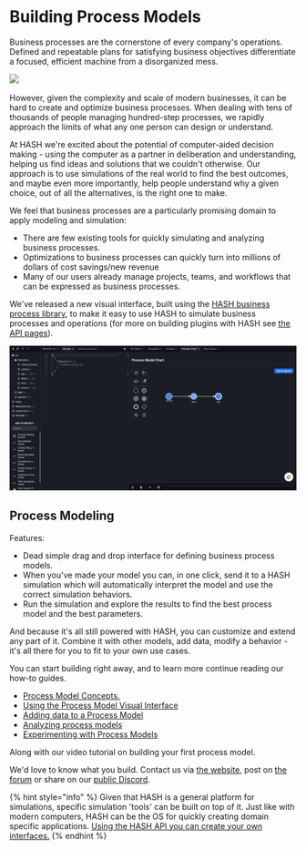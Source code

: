 # Building Process Models

Business processes are the cornerstone of every company's operations. Defined and repeatable plans for satisfying business objectives differentiate a focused, efficient machine from a disorganized mess.

![](https://lh6.googleusercontent.com/YxvT0V_yKdQM6dZLULbg5q7soOq0NKhBj9BmkALtWCeloWysqG2RrzBvdFuaJN9mWz7tybRh6wEMwvgf8kxHlLtrf1BFQwfyfWIbKF2mR4yQeSdxNqV8eRIZvCfSTd5LbR25gtvh)

However, given the complexity and scale of modern businesses, it can be hard to create and optimize business processes. When dealing with tens of thousands of people managing hundred-step processes, we rapidly approach the limits of what any one person can design or understand.

At HASH we're excited about the potential of computer-aided decision making - using the computer as a partner in deliberation and understanding, helping us find ideas and solutions that we couldn't otherwise. Our approach is to use simulations of the real world to find the best outcomes, and maybe even more importantly, help people understand why a given choice, out of all the alternatives, is the right one to make.

We feel that business processes are a particularly promising domain to apply modeling and simulation:

* There are few existing tools for quickly simulating and analyzing business processes.
* Optimizations to business processes can quickly turn into millions of dollars of cost savings/new revenue
* Many of our users already manage projects, teams, and workflows that can be expressed as business processes.

We've released a new visual interface, built using the [HASH business process library](https://hash.ai/@hash/process), to make it easy to use HASH to simulate business processes and operations \(for more on building plugins with HASH see [the API pages](../../api/register-for-access.md)\).

![](../../.gitbook/assets/image%20%2850%29.png)

## Process Modeling

Features:

* Dead simple drag and drop interface for defining business process models.
* When you've made your model you can, in one click, send it to a HASH simulation which will automatically interpret the model and use the correct simulation behaviors.
* Run the simulation and explore the results to find the best process model and the best parameters.

And because it's all still powered with HASH, you can customize and extend any part of it. Combine it with other models, add data, modify a behavior - it's all there for you to fit to your own use cases.

You can start building right away, and to learn more continue reading our how-to guides.

* [Process Model Concepts.](process-model-concepts.md)
* [Using the Process Model Visual Interface](using-the-process-model-builder.md)
* [Adding data to a Process Model](using-data-in-a-process-model.md)
* [Analyzing process models](analyzing-process-models.md)
* [Experimenting with Process Models](experimenting-with-process-models.md)

Along with our video tutorial on building your first process model.

We'd love to know what you build. Contact us via [the website](https://hash.ai/contact), post on [the forum](https://community.hash.ai/) or share on our [public Discord](https://hash.ai/discord).

{% hint style="info" %}
Given that HASH is a general platform for simulations, specific simulation 'tools' can be built on top of it. Just like with modern computers, HASH can be the OS for quickly creating domain specific applications. [Using the HASH API you can create your own interfaces.](../../creating-simulations/views/api-1.md)
{% endhint %}

